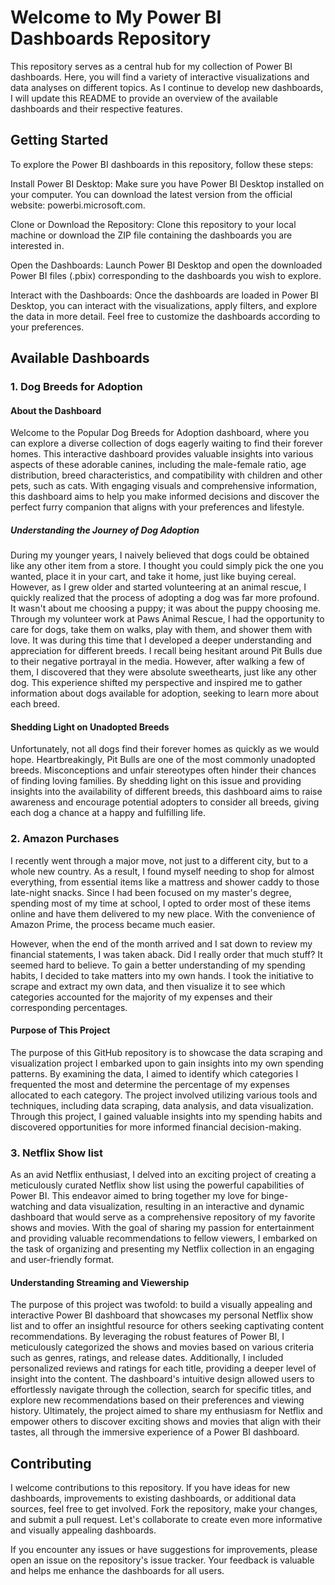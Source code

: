 # Welcome to My Power BI Dashboards Repository
This repository serves as a central hub for my collection of Power BI dashboards. Here, you will find a variety of interactive visualizations and data analyses on different topics. As I continue to develop new dashboards, I will update this README to provide an overview of the available dashboards and their respective features.

## Getting Started
To explore the Power BI dashboards in this repository, follow these steps:

Install Power BI Desktop: Make sure you have Power BI Desktop installed on your computer. You can download the latest version from the official website: powerbi.microsoft.com.

Clone or Download the Repository: Clone this repository to your local machine or download the ZIP file containing the dashboards you are interested in.

Open the Dashboards: Launch Power BI Desktop and open the downloaded Power BI files (.pbix) corresponding to the dashboards you wish to explore.

Interact with the Dashboards: Once the dashboards are loaded in Power BI Desktop, you can interact with the visualizations, apply filters, and explore the data in more detail. Feel free to customize the dashboards according to your preferences.

## Available Dashboards
### 1. Dog Breeds for Adoption
#### About the Dashboard
Welcome to the Popular Dog Breeds for Adoption dashboard, where you can explore a diverse collection of dogs eagerly waiting to find their forever homes. This interactive dashboard provides valuable insights into various aspects of these adorable canines, including the male-female ratio, age distribution, breed characteristics, and compatibility with children and other pets, such as cats. With engaging visuals and comprehensive information, this dashboard aims to help you make informed decisions and discover the perfect furry companion that aligns with your preferences and lifestyle.

##### Understanding the Journey of Dog Adoption
During my younger years, I naively believed that dogs could be obtained like any other item from a store. I thought you could simply pick the one you wanted, place it in your cart, and take it home, just like buying cereal. However, as I grew older and started volunteering at an animal rescue, I quickly realized that the process of adopting a dog was far more profound. It wasn't about me choosing a puppy; it was about the puppy choosing me.
Through my volunteer work at Paws Animal Rescue, I had the opportunity to care for dogs, take them on walks, play with them, and shower them with love. It was during this time that I developed a deeper understanding and appreciation for different breeds. I recall being hesitant around Pit Bulls due to their negative portrayal in the media. However, after walking a few of them, I discovered that they were absolute sweethearts, just like any other dog. This experience shifted my perspective and inspired me to gather information about dogs available for adoption, seeking to learn more about each breed.

#### Shedding Light on Unadopted Breeds
Unfortunately, not all dogs find their forever homes as quickly as we would hope. Heartbreakingly, Pit Bulls are one of the most commonly unadopted breeds. Misconceptions and unfair stereotypes often hinder their chances of finding loving families. By shedding light on this issue and providing insights into the availability of different breeds, this dashboard aims to raise awareness and encourage potential adopters to consider all breeds, giving each dog a chance at a happy and fulfilling life.

### 2. Amazon Purchases  
I recently went through a major move, not just to a different city, but to a whole new country. As a result, I found myself needing to shop for almost everything, from essential items like a mattress and shower caddy to those late-night snacks. Since I had been focused on my master's degree, spending most of my time at school, I opted to order most of these items online and have them delivered to my new place. With the convenience of Amazon Prime, the process became much easier.

However, when the end of the month arrived and I sat down to review my financial statements, I was taken aback. Did I really order that much stuff? It seemed hard to believe. To gain a better understanding of my spending habits, I decided to take matters into my own hands. I took the initiative to scrape and extract my own data, and then visualize it to see which categories accounted for the majority of my expenses and their corresponding percentages.

#### Purpose of This Project
The purpose of this GitHub repository is to showcase the data scraping and visualization project I embarked upon to gain insights into my own spending patterns. By examining the data, I aimed to identify which categories I frequented the most and determine the percentage of my expenses allocated to each category. The project involved utilizing various tools and techniques, including data scraping, data analysis, and data visualization. Through this project, I gained valuable insights into my spending habits and discovered opportunities for more informed financial decision-making.

### 3. Netflix Show list
As an avid Netflix enthusiast, I delved into an exciting project of creating a meticulously curated Netflix show list using the powerful capabilities of Power BI. This endeavor aimed to bring together my love for binge-watching and data visualization, resulting in an interactive and dynamic dashboard that would serve as a comprehensive repository of my favorite shows and movies. With the goal of sharing my passion for entertainment and providing valuable recommendations to fellow viewers, I embarked on the task of organizing and presenting my Netflix collection in an engaging and user-friendly format.

#### Understanding Streaming and Viewership 
The purpose of this project was twofold: to build a visually appealing and interactive Power BI dashboard that showcases my personal Netflix show list and to offer an insightful resource for others seeking captivating content recommendations. By leveraging the robust features of Power BI, I meticulously categorized the shows and movies based on various criteria such as genres, ratings, and release dates. Additionally, I included personalized reviews and ratings for each title, providing a deeper level of insight into the content. The dashboard's intuitive design allowed users to effortlessly navigate through the collection, search for specific titles, and explore new recommendations based on their preferences and viewing history. Ultimately, the project aimed to share my enthusiasm for Netflix and empower others to discover exciting shows and movies that align with their tastes, all through the immersive experience of a Power BI dashboard.

## Contributing
I welcome contributions to this repository. If you have ideas for new dashboards, improvements to existing dashboards, or additional data sources, feel free to get involved. Fork the repository, make your changes, and submit a pull request. Let's collaborate to create even more informative and visually appealing dashboards.

If you encounter any issues or have suggestions for improvements, please open an issue on the repository's issue tracker. Your feedback is valuable and helps me enhance the dashboards for all users.
